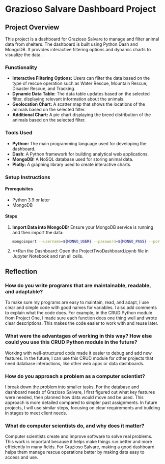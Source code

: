 # Grazioso Salvare Dashboard Project

## Project Overview

This project is a dashboard for Grazioso Salvare to manage and filter animal data from shelters. The dashboard is built using Python Dash and MongoDB. It provides interactive filtering options and dynamic charts to visualize the data.

### Functionality

- **Interactive Filtering Options:** Users can filter the data based on the type of rescue operation such as Water Rescue, Mountain Rescue, Disaster Rescue, and Tracking.
- **Dynamic Data Table:** The data table updates based on the selected filter, displaying relevant information about the animals.
- **Geolocation Chart:** A scatter map that shows the locations of the animals based on the selected filter.
- **Additional Chart:** A pie chart displaying the breed distribution of the animals based on the selected filter.

### Tools Used

- **Python:** The main programming language used for developing the dashboard.
- **Dash:** A Python framework for building analytical web applications.
- **MongoDB:** A NoSQL database used for storing animal data.
- **Plotly:** A graphing library used to create interactive charts.

### Setup Instructions

#### Prerequisites

- Python 3.9 or later
- MongoDB

#### Steps

1. **Import Data into MongoDB:**
   Ensure your MongoDB service is running and then import the data:
   ```bash
   mongoimport --username=${MONGO_USER} --password=${MONGO_PASS} --port=${MONGO_PORT} --host=${MONGO_HOST} --db AAC --collection animals --authenticationDatabase admin --drop --type csv --headerline ./aac_shelter_outcomes.csv

2. **Run the Dashboard:
   Open the ProjectTwoDashboard.ipynb file in Jupyter Notebook and run all cells.

## Reflection

### How do you write programs that are maintainable, readable, and adaptable?
To make sure my programs are easy to maintain, read, and adapt, I use clear and simple code with good names for variables. I also add comments to explain what the code does. For example, in the CRUD Python module from Project One, I made sure each function does one thing well and wrote clear descriptions. This makes the code easier to work with and reuse later.

### What were the advantages of working in this way? How else could you use this CRUD Python module in the future?
Working with well-structured code made it easier to debug and add new features. In the future, I can use this CRUD module for other projects that need database interactions, like other web apps or data dashboards.

### How do you approach a problem as a computer scientist?
I break down the problem into smaller tasks. For the database and dashboard needs of Grazioso Salvare, I first figured out what key features were needed, then planned how data would move and be used. This approach is more detailed compared to simpler past assignments. In future projects, I will use similar steps, focusing on clear requirements and building in stages to meet client needs.

### What do computer scientists do, and why does it matter?
Computer scientists create and improve software to solve real problems. This work is important because it helps make things run better and more efficiently in many fields. For Grazioso Salvare, making a good dashboard helps them manage rescue operations better by making data easy to access and use.
